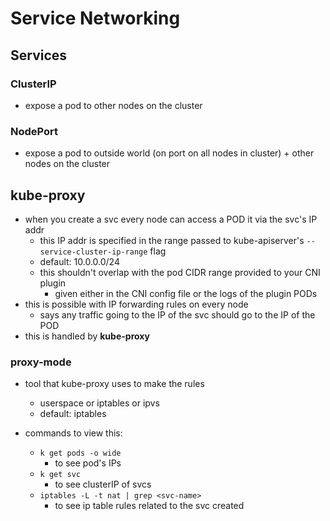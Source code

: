 # Service Networking

## Services

### ClusterIP
- expose a pod to other nodes on the cluster

### NodePort
- expose a pod to outside world (on port on all nodes in cluster) + other nodes on the cluster

## kube-proxy
- when you create a svc every node can access a POD it via the svc's IP addr
    - this IP addr is specified in the range passed to kube-apiserver's `--service-cluster-ip-range` flag
    - default: 10.0.0.0/24
    - this shouldn't overlap with the pod CIDR range provided to your CNI plugin
        - given either in the CNI config file or the logs of the plugin PODs
- this is possible with IP forwarding rules on every node
    - says any traffic going to the IP of the svc should go to the IP of the POD
- this is handled by **kube-proxy**

### proxy-mode
- tool that kube-proxy uses to make the rules
    - userspace or iptables or ipvs
    - default: iptables

- commands to view this:
    - `k get pods -o wide`
        - to see pod's IPs
    - `k get svc`
        - to see clusterIP of svcs
    - `iptables -L -t nat | grep <svc-name>`
        - to see ip table rules related to the svc created 